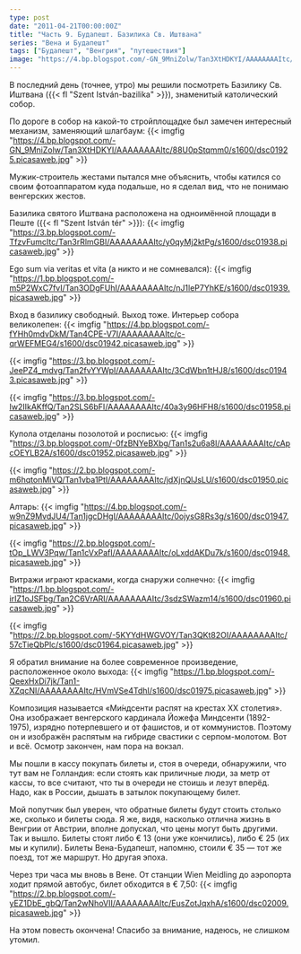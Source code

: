 ```yaml
---
type: post
date: "2011-04-21T00:00:00Z"
title: "Часть 9. Будапешт. Базилика Св. Иштвана"
series: "Вена и Будапешт"
tags: ["Будапешт", "Венгрия", "путешествия"]
image: "https://4.bp.blogspot.com/-GN_9MniZolw/Tan3XtHDKYI/AAAAAAAAItc/88U0pStqmm0/s1600/dsc01925.picasaweb.jpg"
---
```


В последний день (точнее, утро) мы решили посмотреть Базилику Св. Иштвана ({{< fl "Szent István-bazilika" >}}), знаменитый католический собор.

По дороге в собор на какой-то стройплощадке был замечен интересный механизм, заменяющий шлагбаум:
{{< imgfig "https://4.bp.blogspot.com/-GN_9MniZolw/Tan3XtHDKYI/AAAAAAAAItc/88U0pStqmm0/s1600/dsc01925.picasaweb.jpg" >}}

Мужик-строитель жестами пытался мне объяснить, чтобы катился со своим фотоаппаратом куда подальше, но я сделал вид, что не понимаю венгерских жестов.

<!--more-->

Базилика святого Иштвана расположена на одноимённой площади в Пеште ({{< fl "Szent István tér" >}}):
{{< imgfig "https://3.bp.blogspot.com/-TfzvFumcItc/Tan3rRlmGBI/AAAAAAAAItc/y0qyMj2ktPg/s1600/dsc01938.picasaweb.jpg" >}}

Ego sum via veritas et vita (а никто и не сомневался):
{{< imgfig "https://1.bp.blogspot.com/-m5P2WxC7fvI/Tan3ODgFUhI/AAAAAAAAItc/nJ1leP7YhKE/s1600/dsc01939.picasaweb.jpg" >}}

Вход в базилику свободный. Выход тоже. Интерьер собора великолепен:
{{< imgfig "https://4.bp.blogspot.com/-fYHh0mdvDkM/Tan4CPE-V7I/AAAAAAAAItc/c-qrWEFMEG4/s1600/dsc01942.picasaweb.jpg" >}}

{{< imgfig "https://3.bp.blogspot.com/-JeePZ4_mdvg/Tan2fvYYWpI/AAAAAAAAItc/3CdWbn1tHJ8/s1600/dsc01943.picasaweb.jpg" >}}

{{< imgfig "https://3.bp.blogspot.com/-Iw2IIkAKffQ/Tan2SLS6bFI/AAAAAAAAItc/40a3y96HFH8/s1600/dsc01958.picasaweb.jpg" >}}

Купола отделаны позолотой и росписью:
{{< imgfig "https://3.bp.blogspot.com/-0fzBNYeBXbg/Tan1s2u6a8I/AAAAAAAAItc/cApcOEYLB2A/s1600/dsc01952.picasaweb.jpg" >}}

{{< imgfig "https://2.bp.blogspot.com/-m6hqtonMiVQ/Tan1vba1PtI/AAAAAAAAItc/jdXjnQlJsLU/s1600/dsc01950.picasaweb.jpg" >}}

Алтарь:
{{< imgfig "https://4.bp.blogspot.com/-w9nZ9MvdJU4/Tan1jgcDHgI/AAAAAAAAItc/0ojysG8Rs3g/s1600/dsc01947.picasaweb.jpg" >}}

{{< imgfig "https://2.bp.blogspot.com/-tOp_LWV3Pqw/Tan1cVxPafI/AAAAAAAAItc/oLxddAKDu7k/s1600/dsc01948.picasaweb.jpg" >}}

Витражи играют красками, когда снаружи солнечно:
{{< imgfig "https://1.bp.blogspot.com/-irIZ1oJSFbg/Tan2C6VrARI/AAAAAAAAItc/3sdzSWazm14/s1600/dsc01960.picasaweb.jpg" >}}

{{< imgfig "https://2.bp.blogspot.com/-5KYYdHWGVOY/Tan3QKt82OI/AAAAAAAAItc/57cTieQbPlc/s1600/dsc01964.picasaweb.jpg" >}}

Я обратил внимание на более современное произведение, расположенное около выхода:
{{< imgfig "https://1.bp.blogspot.com/-QeexHxDi7jk/Tan1-XZqcNI/AAAAAAAAItc/HVmVSe4TdhI/s1600/dsc01975.picasaweb.jpg" >}}

Композиция называется «Ми́ндсенти распят на крестах XX столетия». Она изображает венгерского кардинала Йожефа Миндсенти (1892-1975), изрядно потерпевшего и от фашистов, и от коммунистов. Поэтому он и изображён распятым на гибриде свастики с серпом-молотом.
Вот и всё. Осмотр закончен, нам пора на вокзал.

Мы пошли в кассу покупать билеты и, стоя в очереди, обнаружили, что тут вам не Голландия: если стоять как приличные люди, за метр от кассы, то все считают, что ты в очереди не стоишь и лезут вперёд. Надо, как в России, дышать в затылок покупающему билет.

Мой попутчик был уверен, что обратные билеты будут стоить столько же, сколько и билеты сюда. Я же, видя, насколько отлична жизнь в Венгрии от Австрии, вполне допускал, что цены могут быть другими. Так и вышло. Билеты стоят либо € 13 (они уже кончились), либо € 25 (их мы и купили). Билеты Вена-Будапешт, напомню, стоили € 35 — тот же поезд, тот же маршрут. Но другая эпоха.

Через три часа мы вновь в Вене. От станции Wien Meidling до аэропорта ходит прямой автобус, билет обходится в € 7,50:
{{< imgfig "https://2.bp.blogspot.com/-yEZ1DbE_gbQ/Tan2wNhoVII/AAAAAAAAItc/EusZotJqxhA/s1600/dsc02009.picasaweb.jpg" >}}

На этом повесть окончена! Спасибо за внимание, надеюсь, не слишком утомил.
